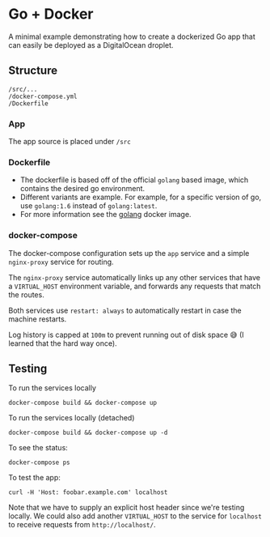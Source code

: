 # Go + Docker

A minimal example demonstrating how to create a dockerized Go app that can easily be deployed as a DigitalOcean droplet.

## Structure

```
/src/...
/docker-compose.yml
/Dockerfile
```

### App
The app source is placed under `/src`

### Dockerfile
- The dockerfile is based off of the official `golang` based image, which contains the desired go environment.
- Different variants are example. For example, for a specific version of go, use `golang:1.6` instead of `golang:latest`.
- For more information see the [golang](https://hub.docker.com/_/golang/) docker image.

### docker-compose
The docker-compose configuration sets up the `app` service and a simple `nginx-proxy` service for routing.

The `nginx-proxy` service automatically links up any other services that have a `VIRTUAL_HOST` environment variable, and forwards any requests that match the routes.

Both services use `restart: always` to automatically restart in case the machine restarts.

Log history is capped at `100m` to prevent running out of disk space 😅 (I learned that the hard way once).

## Testing
To run the services locally
```
docker-compose build && docker-compose up
```

To run the services locally (detached)
```
docker-compose build && docker-compose up -d
```

To see the status:
```
docker-compose ps
```

To test the app:
```
curl -H 'Host: foobar.example.com' localhost
```

 Note that we have to supply an explicit host header since we're testing locally. We could also add another `VIRTUAL_HOST` to the service for `localhost` to receive requests from `http://localhost/`.
